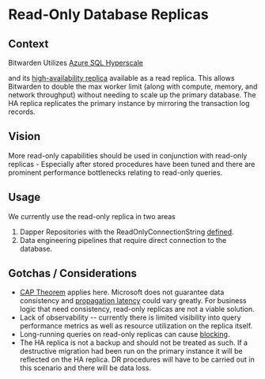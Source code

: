# Read-Only Database Replicas

## Context

Bitwarden Utilizes
[Azure SQL Hyperscale](https://learn.microsoft.com/en-us/azure/azure-sql/database/service-tier-hyperscale?view=azuresql)

and its
[high-availability replica](https://learn.microsoft.com/en-us/azure/azure-sql/database/service-tier-hyperscale-replicas?view=azuresql#high-availability-replica)
available as a read replica. This allows Bitwarden to double the max worker limit (along with
compute, memory, and network throughput) without needing to scale up the primary database. The HA
replica replicates the primary instance by mirroring the transaction log records.

## Vision

More read-only capabilities should be used in conjunction with read-only replicas - Especially after
stored procedures have been tuned and there are prominent performance bottlenecks relating to
read-only queries.

## Usage

We currently use the read-only replica in two areas

1. Dapper Repositories with the ReadOnlyConnectionString
   [defined](https://github.com/search?q=repo%3Abitwarden%2Fserver%20path%3A%2F%5Esrc%5C%2FInfrastructure%5C.Dapper%5C%2FRepositories%5C%2F%2F%20ReadOnlyConnectionString&type=code).
2. Data engineering pipelines that require direct connection to the database.

## Gotchas / Considerations

- [CAP Theorem](https://en.wikipedia.org/wiki/CAP_theorem) applies here. Microsoft does not
  guarantee data consistency and
  [propagation latency](https://learn.microsoft.com/en-us/azure/azure-sql/database/read-scale-out?view=azuresql#data-consistency)
  could vary greatly. For business logic that need consistency, read-only replicas are not a viable
  solution.
- Lack of observability -- currently there is limited visibility into query performance metrics as
  well as resource utilization on the replica itself.
- Long-running queries on read-only replicas can cause
  [blocking](https://learn.microsoft.com/en-us/azure/azure-sql/database/read-scale-out?view=azuresql#long-running-queries-on-read-only-replicas).
- The HA replica is not a backup and should not be treated as such. If a destructive migration had
  been run on the primary instance it will be reflected on the HA replica. DR procedures will have
  to be carried out in this scenario and there will be data loss.
